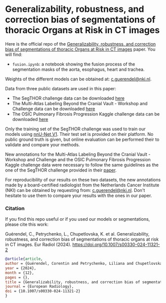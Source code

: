# Generalizability, robustness, and correction bias of segmentations of thoracic Organs at Risk in CT images

Here is the official repo of the [Generalizability, robustness, and correction bias of segmentations of thoracic Organs at Risk in CT images](https://link.springer.com/article/10.1007/s00330-024-11321-2)
paper. You will find:
- `fusion.ipynb`: a notebook showing the fusion process of the segmentation masks of the aorta, esophagus, heart and trachea.

Weights of the different models can be obtained at: c.guerendel@nki.nl.

Data from three public datasets are used in this paper:
- The SegTHOR challenge data can be downloaded [here](https://competitions.codalab.org/competitions/21145)
- The Multi-Atlas Labeling Beyond the Cranial Vault - Workshop and Challenge data can be downloaded [here](https://www.synapse.org/Synapse:syn3193805/wiki/217789)
- The OSIC Pulmonary Fibrosis Progression Kaggle challenge data can be downloaded [here](https://www.kaggle.com/c/osic-pulmonary-fibrosis-progression/data?select=train)

Only the training set of the SegTHOR challenge was used to train our models using [nnU-Net V1](https://github.com/MIC-DKFZ/nnUNet/tree/nnunetv1). Their test set is provided on their platform. No public ground truth is given, but online evaluation can be performed their to validate and compare your methods. 

New annotations for the Multi-Atlas Labeling Beyond the Cranial Vault - Workshop and Challenge and the OSIC Pulmonary Fibrosis Progression Kaggle challenge data were necessary to follow the same guidelines as the one of the SegTHOR challenge provided in their [paper](https://arxiv.org/pdf/1912.05950).

For reproducibility of our results on these two datasets, the new annotations made by a board-certified radiologist from the Netherlands Cancer Institute (NKI) can be obtained by requesting from: c.guerendel@nki.nl. Don't hesitate to use them to compare your results with the ones in our paper.

### Citation

If you find this repo useful or if you used our models or segmentations,  please cite this work:

Guérendel, C., Petrychenko, L., Chupetlovska, K. et al. Generalizability, robustness, and correction bias of segmentations of thoracic organs at risk in CT images. Eur Radiol (2024). https://doi.org/10.1007/s00330-024-11321-2

```bibtex
@article{article,
author = {Guérendel, Corentin and Petrychenko, Liliana and Chupetlovska, Kalina and Bodalal, Zuhir and Beets-Tan, Regina and Benson, Sean},
year = {2024},
month = {12},
pages = {},
title = {Generalizability, robustness, and correction bias of segmentations of thoracic organs at risk in CT images},
journal = {European Radiology},
doi = {10.1007/s00330-024-11321-2}
}
